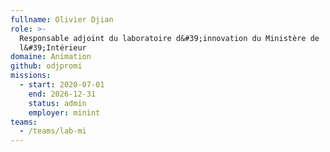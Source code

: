 ```yaml
---
fullname: Olivier Djian
role: >-
  Responsable adjoint du laboratoire d&#39;innovation du Ministère de
  l&#39;Intérieur
domaine: Animation
github: odjpromi
missions:
  - start: 2020-07-01
    end: 2026-12-31
    status: admin
    employer: minint
teams:
  - /teams/lab-mi
---
```

